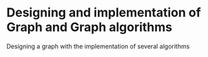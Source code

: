 # Designing and implementation of Graph and Graph algorithms
Designing a graph with the implementation of several algorithms
